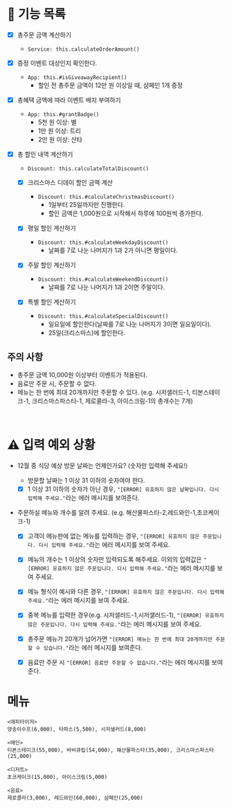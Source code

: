 # 🚀 기능 목록

- [x] 총주문 금액 계산하기

  - `Service: this.calculateOrderAmount()`

- [x] 증정 이벤트 대상인지 확인한다.

  - `App: this.#isGiveawayRecipient()`
    - 할인 전 총주문 금액이 12만 원 이상일 때, 샴페인 1개 증정

- [x] 총혜택 금액에 따라 이벤트 배지 부여하기

  - `App: this.#grantBadge()`
    - 5천 원 이상: 별
    - 1만 원 이상: 트리
    - 2만 원 이상: 산타

- [x] 총 할인 내역 계산하기

  - `Discount: this.calculateTotalDiscount()`

  - [x] 크리스마스 디데이 할인 금액 계산

    - `Discount: this.#calculateChristmasDiscount()`
      - 1일부터 25일까지만 진행한다.
      - 할인 금액은 1,000원으로 시작해서 하루에 100원씩 증가한다.

  - [x] 평일 할인 계산하기

    - `Discount: this.#calculateWeekdayDiscount()`
      - 날짜를 7로 나눈 나머지가 1과 2가 아니면 평일이다.

  - [x] 주말 할인 계산하기

    - `Discount: this.#calculateWeekendDiscount()`
      - 날짜를 7로 나눈 나머지가 1과 2이면 주말이다.

  - [x] 특별 할인 계산하기

    - `Discount: this.#calculateSpecialDiscount()`
      - 일요일에 할인한다(날짜를 7로 나눈 나머지가 3이면 일요일이다).
      - 25일(크리스마스)에 할인한다.

## 주의 사항

- 총주문 금액 10,000원 이상부터 이벤트가 적용된다.
- 음료만 주문 시, 주문할 수 없다.
- 메뉴는 한 번에 최대 20개까지만 주문할 수 있다. (e.g. 시저샐러드-1, 티본스테이크-1, 크리스마스파스타-1, 제로콜라-3, 아이스크림-1의 총개수는 7개)

<br />

# ⚠ 입력 예외 상황

- 12월 중 식당 예상 방문 날짜는 언제인가요? (숫자만 입력해 주세요!)

  - 방문할 날짜는 1 이상 31 이하의 숫자여야 한다.

  - [x] 1 이상 31 이하의 숫자가 아닌 경우, `"[ERROR] 유효하지 않은 날짜입니다. 다시 입력해 주세요."`라는 에러 메시지를 보여준다.

- 주문하실 메뉴와 개수를 알려 주세요. (e.g. 해산물파스타-2,레드와인-1,초코케이크-1)

  - [x] 고객이 메뉴판에 없는 메뉴를 입력하는 경우, `"[ERROR] 유효하지 않은 주문입니다. 다시 입력해 주세요."`라는 에러 메시지를 보여 주세요.

  - [x] 메뉴의 개수는 1 이상의 숫자만 입력되도록 해주세요. 이외의 입력값은 `"[ERROR] 유효하지 않은 주문입니다. 다시 입력해 주세요."`라는 에러 메시지를 보여 주세요.

  - [x] 메뉴 형식이 예시와 다른 경우, `"[ERROR] 유효하지 않은 주문입니다. 다시 입력해 주세요."`라는 에러 메시지를 보여 주세요.

  - [x] 중복 메뉴를 입력한 경우(e.g. 시저샐러드-1,시저샐러드-1), `"[ERROR] 유효하지 않은 주문입니다. 다시 입력해 주세요."`라는 에러 메시지를 보여 주세요.

  - [x] 총주문 메뉴가 20개가 넘어가면 `"[ERROR] 메뉴는 한 번에 최대 20개까지만 주문할 수 있습니다."`라는 에러 메시지를 보여준다.

  - [x] 음료만 주문 시 `"[ERROR] 음료만 주문할 수 없습니다."`라는 에러 메시지를 보여준다.

# 메뉴

```
<애피타이저>
양송이수프(6,000), 타파스(5,500), 시저샐러드(8,000)

<메인>
티본스테이크(55,000), 바비큐립(54,000), 해산물파스타(35,000), 크리스마스파스타(25,000)

<디저트>
초코케이크(15,000), 아이스크림(5,000)

<음료>
제로콜라(3,000), 레드와인(60,000), 샴페인(25,000)
```
